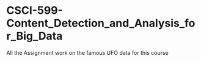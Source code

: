 # CSCI-599-Content_Detection_and_Analysis_for_Big_Data

All the Assignment work on the famous UFO data for this course
